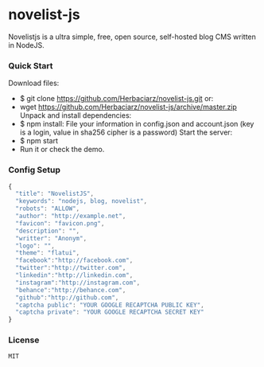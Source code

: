 # novelist-js
Novelistjs is a ultra simple, free, open source, self-hosted blog CMS written in NodeJS.

### Quick Start
Download files:
* $ git clone https://github.com/Herbaciarz/novelist-js.git
or:
* wget https://github.com/Herbaciarz/novelist-js/archive/master.zip
Unpack and install dependencies:
* $ npm install:
File your information in config.json and account.json (key is a login, value in sha256 cipher is a password)
Start the server:
* $ npm start
* Run it or check the demo.

### Config Setup
```js
{
  "title": "NovelistJS",
  "keywords": "nodejs, blog, novelist",
  "robots": "ALLOW",
  "author": "http://example.net",
  "favicon": "favicon.png",
  "description": "",
  "writter": "Anonym",
  "logo": "",
  "theme": "flatui",
  "facebook":"http://facebook.com",
  "twitter":"http://twitter.com",
  "linkedin":"http://linkedin.com",
  "instagram":"http://instagram.com",
  "behance":"http://behance.com",
  "github":"http://github.com",
  "captcha public": "YOUR GOOGLE RECAPTCHA PUBLIC KEY",
  "captcha private": "YOUR GOOGLE RECAPTCHA SECRET KEY"
}
```

### License
```
MIT
```
